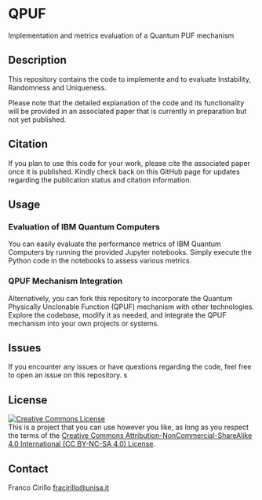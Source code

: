 # QPUF
Implementation and metrics evaluation of a Quantum PUF mechanism

## Description
This repository contains the code to implemente and to evaluate Instability, Randomness and Uniqueness.

Please note that the detailed explanation of the code and its functionality will be provided in an associated paper that is currently in preparation but not yet published.

## Citation
If you plan to use this code for your work, please cite the associated paper once it is published. Kindly check back on this GitHub page for updates regarding the publication status and citation information.

## Usage
### Evaluation of IBM Quantum Computers
You can easily evaluate the performance metrics of IBM Quantum Computers by running the provided Jupyter notebooks. Simply execute the Python code in the notebooks to assess various metrics.

### QPUF Mechanism Integration
Alternatively, you can fork this repository to incorporate the Quantum Physically Unclonable Function (QPUF) mechanism with other technologies. Explore the codebase, modify it as needed, and integrate the QPUF mechanism into your own projects or systems.

## Issues
If you encounter any issues or have questions regarding the code, feel free to open an issue on this repository.
s
## License
<a rel="license" href="http://creativecommons.org/licenses/by-nc-sa/4.0/"><img alt="Creative Commons License" style="border-width:0" src="https://i.creativecommons.org/l/by-nc-sa/4.0/88x31.png" /></a><br />
This is a project that you can use however you like, as long as you respect the terms of the [Creative Commons Attribution-NonCommercial-ShareAlike 4.0 International (CC BY-NC-SA 4.0) License](https://creativecommons.org/licenses/by-nc-sa/4.0/).

## Contact
Franco Cirillo fracirillo@unisa.it
